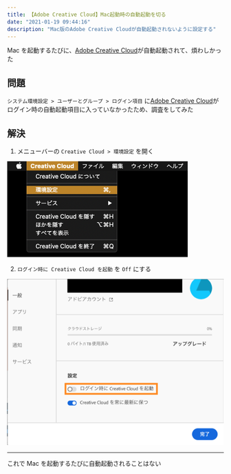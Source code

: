 ```yaml
---
title: 【Adobe Creative Cloud】Mac起動時の自動起動を切る
date: "2021-01-19 09:44:16"
description: "Mac版のAdobe Creative Cloudが自動起動されないように設定する"
---
```


Mac を起動するたびに、[Adobe Creative Cloud](https://www.adobe.com/jp/creativecloud.html)が自動起動されて、煩わしかった

## 問題

`システム環境設定 > ユーザーとグループ > ログイン項目` に[Adobe Creative Cloud](https://www.adobe.com/jp/creativecloud.html)がログイン時の自動起動項目に入っていなかったため、調査をしてみた

## 解決

1. メニューバーの `Creative Cloud > 環境設定` を開く

![Adobe Creative Cloud 環境設定](./adobe-creative-cloud-preference.png)

2. `ログイン時に Creative Cloud を起動` を `Off` にする

![自動起動を切る](./autolaunch-off.png)

---

これで Mac を起動するたびに自動起動されることはない
